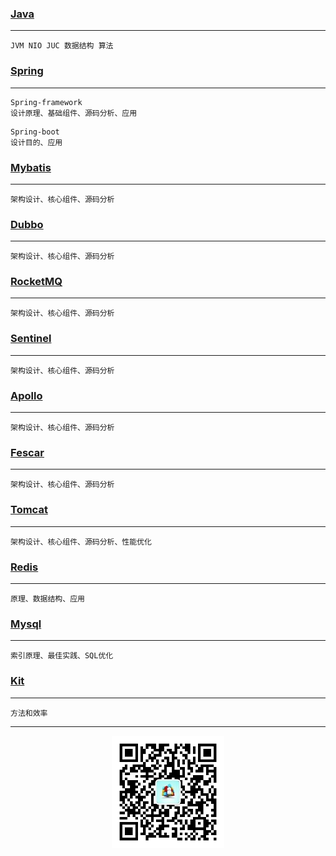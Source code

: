 ### [Java](https://github.com/middleware-tech/blog/wiki/Java)
***
```
JVM NIO JUC 数据结构 算法
```

### [Spring](https://github.com/middleware-tech/blog/wiki/Spring)
***
```
Spring-framework
设计原理、基础组件、源码分析、应用
```
```
Spring-boot
设计目的、应用
```

### [Mybatis](https://github.com/middleware-tech/blog/wiki/Mybatis)
***
```
架构设计、核心组件、源码分析
```

### [Dubbo](https://github.com/middleware-tech/blog/wiki/Dubbo)
***
```
架构设计、核心组件、源码分析
```

### [RocketMQ](https://github.com/middleware-tech/blog/wiki/RocketMQ)
***
```
架构设计、核心组件、源码分析
```

### [Sentinel](https://github.com/middleware-tech/blog/wiki/Sentinel)
***
```
架构设计、核心组件、源码分析
```

### [Apollo](https://github.com/middleware-tech/blog/wiki/Apollo)
***
```
架构设计、核心组件、源码分析
```

### [Fescar](https://github.com/middleware-tech/blog/wiki/Fescar)
***
```
架构设计、核心组件、源码分析
```

### [Tomcat](https://github.com/middleware-tech/blog/wiki/Tomcat)
***
```
架构设计、核心组件、源码分析、性能优化
```

### [Redis](https://github.com/middleware-tech/blog/wiki/Redis)
***
```
原理、数据结构、应用
```

### [Mysql](https://github.com/middleware-tech/blog/wiki/Mysql)
***
```
索引原理、最佳实践、SQL优化
```

### [Kit](https://github.com/middleware-tech/blog/wiki/Kit)
***
```
方法和效率
```

***
<div align=center>
  <img width = '180' height ='180' src ="https://github.com/middleware-tech/blog/blob/master/resource/img/weixinma.jpg"/>
</div>
